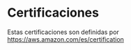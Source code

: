 # Certificaciones 

Estas certificaciones son definidas por https://aws.amazon.com/es/certification


